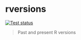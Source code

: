 
# rversions

[![Test status](https://github.com/r-hub/node-rversions/actions/workflows/main.yml/badge.svg)](https://github.com/r-hub/node-rversions/actions)

> Past and present R versions
